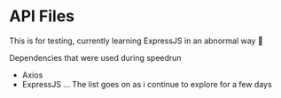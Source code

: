 # API Files

This is for testing, currently learning ExpressJS in an abnormal way 🤯

Dependencies that were used during speedrun
* Axios
* ExpressJS
...
The list goes on as i continue to explore for a few days
